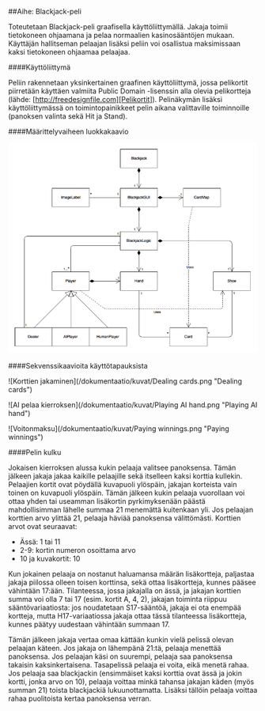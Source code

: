 ##Aihe: Blackjack-peli

Toteutetaan Blackjack-peli graafisella käyttöliittymällä. Jakaja toimii tietokoneen ohjaamana ja pelaa normaalien kasinosääntöjen mukaan. Käyttäjän hallitseman pelaajan lisäksi peliin voi osallistua maksimissaan kaksi tietokoneen ohjaamaa pelaajaa.

####Käyttöliittymä

Peliin rakennetaan yksinkertainen graafinen käyttöliittymä, jossa pelikortit piirretään käyttäen valmiita Public Domain -lisenssin alla olevia pelikortteja (lähde: [http://freedesignfile.com][Pelikortit]). Pelinäkymän lisäksi käyttöliittymässä on toimintopainikkeet pelin aikana valittaville toiminnoille (panoksen valinta sekä Hit ja Stand).

####Määrittelyvaiheen luokkakaavio

![Määrittelyvaiheen luokkakaavio](/dokumentaatio/kuvat/Luokkakaavio.png "Määrittelyvaiheen luokkakaavio")


####Sekvenssikaavioita käyttötapauksista

![Korttien jakaminen](/dokumentaatio/kuvat/Dealing cards.png "Dealing cards")

![AI pelaa kierroksen](/dokumentaatio/kuvat/Playing AI hand.png "Playing AI hand")

![Voitonmaksu](/dokumentaatio/kuvat/Paying winnings.png "Paying winnings")


####Pelin kulku

Jokaisen kierroksen alussa kukin pelaaja valitsee panoksensa. Tämän jälkeen jakaja jakaa kaikille pelaajille sekä itselleen kaksi korttia kullekin. Pelaajien kortit ovat pöydällä kuvapuoli ylöspäin, jakajan korteista vain toinen on kuvapuoli ylöspäin. Tämän jälkeen kukin pelaaja vuorollaan voi ottaa yhden tai useamman lisäkortin pyrkimyksenään päästä mahdollisimman lähelle summaa 21 menemättä kuitenkaan yli. Jos pelaajan korttien arvo ylittää 21, pelaaja häviää panoksensa välittömästi. Korttien arvot ovat seuraavat:  
* Ässä: 1 tai 11
* 2-9: kortin numeron osoittama arvo
* 10 ja kuvakortit: 10

Kun jokainen pelaaja on nostanut haluamansa määrän lisäkortteja, paljastaa jakaja piilossa olleen toisen korttinsa, sekä ottaa lisäkortteja, kunnes pääsee vähintään 17:ään. Tilanteessa, jossa jakajalla on ässä, ja jakajan korttien summa voi olla 7 tai 17 (esim. kortit A, 4, 2), jakajan toiminta riippuu sääntövariaatiosta: jos noudatetaan S17-sääntöä, jakaja ei ota enempää kortteja, mutta H17-variaatiossa jakaja ottaa tässä tilanteessa lisäkortteja, kunnes päätyy uudestaan vähintään summaan 17.

Tämän jälkeen jakaja vertaa omaa kättään kunkin vielä pelissä olevan pelaajan käteen. Jos jakaja on lähempänä 21:tä, pelaaja menettää panoksensa. Jos pelaajan käsi on suurempi, pelaaja saa panoksensa takaisin kaksinkertaisena. Tasapelissä pelaaja ei voita, eikä menetä rahaa. Jos pelaaja saa blackjackin (ensimmäiset kaksi korttia ovat ässä ja jokin kortti, jonka arvo on 10), pelaaja voittaa minkä tahansa jakajan käden (myös summan 21) toista blackjackiä lukuunottamatta. Lisäksi tällöin pelaaja voittaa rahaa puolitoista kertaa panoksensa verran.

[Pelikortit]: http://freedesignfile.com/22755-different-playing-card-vector-graphic-02/
